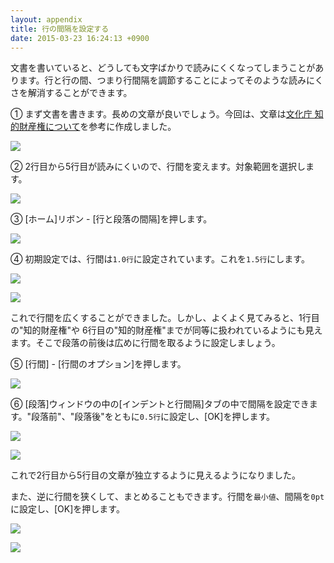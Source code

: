 ```yaml
---
layout: appendix
title: 行の間隔を設定する
date: 2015-03-23 16:24:13 +0900
---
```



文書を書いていると、どうしても文字ばかりで読みにくくなってしまうことがあります。行と行の間、つまり行間隔を調節することによってそのような読みにくさを解消することができます。

&#9312; まず文書を書きます。長めの文章が良いでしょう。今回は、文章は[文化庁 知的財産権について](http://www.bunka.go.jp/chosakuken/chitekizaisanken.html)を参考に作成しました。

![](./pic/word01_linespace_01linespace.png)

&#9313; 2行目から5行目が読みにくいので、行間を変えます。対象範囲を選択します。

![](./pic/word01_linespace_02linespace.png)

&#9314; [ホーム]リボン - [行と段落の間隔]を押します。

![](./pic/word01_linespace_03linespace.png)

&#9315; 初期設定では、行間は`1.0行`に設定されています。これを`1.5行`にします。

![](./pic/word01_linespace_04linespace.png)

![](./pic/word01_linespace_05linespace.png)

これで行間を広くすることができました。しかし、よくよく見てみると、1行目の"知的財産権"や 6行目の"知的財産権"までが同等に扱われているようにも見えます。そこで段落の前後は広めに行間を取るように設定しましょう。

&#9316; [行間] - [行間のオプション]を押します。

![](./pic/word01_linespace_06linespace.png)

&#9317; [段落]ウィンドウの中の[インデントと行間隔]タブの中で間隔を設定できます。"段落前"、"段落後"をともに`0.5行`に設定し、[OK]を押します。

![](./pic/word01_linespace_07linespace.png)

![](./pic/word01_linespace_08linespace.png)

これで2行目から5行目の文章が独立するように見えるようになりました。

また、逆に行間を狭くして、まとめることもできます。行間を`最小値`、間隔を`0pt`に設定し、[OK]を押します。

![](./pic/word01_linespace_09linespace.png)

![](./pic/word01_linespace_10linespace.png)

